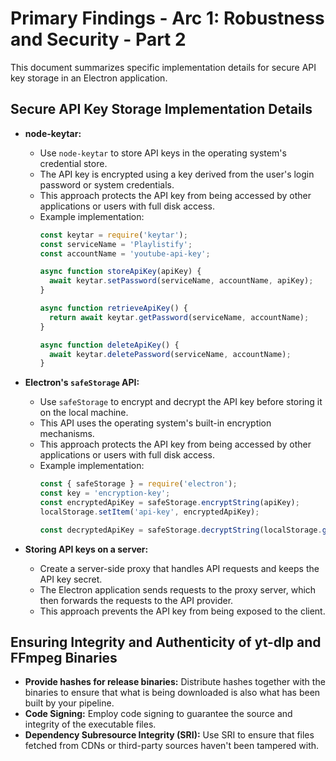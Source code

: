 # Primary Findings - Arc 1: Robustness and Security - Part 2

This document summarizes specific implementation details for secure API key storage in an Electron application.

## Secure API Key Storage Implementation Details

*   **node-keytar:**
    *   Use `node-keytar` to store API keys in the operating system's credential store.
    *   The API key is encrypted using a key derived from the user's login password or system credentials.
    *   This approach protects the API key from being accessed by other applications or users with full disk access.
    *   Example implementation:
        ```javascript
        const keytar = require('keytar');
        const serviceName = 'Playlistify';
        const accountName = 'youtube-api-key';

        async function storeApiKey(apiKey) {
          await keytar.setPassword(serviceName, accountName, apiKey);
        }

        async function retrieveApiKey() {
          return await keytar.getPassword(serviceName, accountName);
        }

        async function deleteApiKey() {
          await keytar.deletePassword(serviceName, accountName);
        }
        ```
*   **Electron's `safeStorage` API:**
    *   Use `safeStorage` to encrypt and decrypt the API key before storing it on the local machine.
    *   This API uses the operating system's built-in encryption mechanisms.
    *   This approach protects the API key from being accessed by other applications or users with full disk access.
    *   Example implementation:
        ```javascript
        const { safeStorage } = require('electron');
        const key = 'encryption-key';
        const encryptedApiKey = safeStorage.encryptString(apiKey);
        localStorage.setItem('api-key', encryptedApiKey);

        const decryptedApiKey = safeStorage.decryptString(localStorage.getItem('api-key'));
        ```

*   **Storing API keys on a server:**
    *   Create a server-side proxy that handles API requests and keeps the API key secret.
    *   The Electron application sends requests to the proxy server, which then forwards the requests to the API provider.
    *   This approach prevents the API key from being exposed to the client.

## Ensuring Integrity and Authenticity of yt-dlp and FFmpeg Binaries

*   **Provide hashes for release binaries:** Distribute hashes together with the binaries to ensure that what is being downloaded is also what has been built by your pipeline.
*   **Code Signing:** Employ code signing to guarantee the source and integrity of the executable files.
*   **Dependency Subresource Integrity (SRI):** Use SRI to ensure that files fetched from CDNs or third-party sources haven't been tampered with.